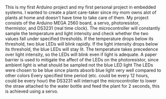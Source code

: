This is my first Arduino project and my first personal project in embedded systems. 
I wanted to create a plant care-taker since my mom owns alot of plants at home and doesn't have time
to take care of them. 
My project consists of the Arduino MEGA 2560 board, a servo, photoresistor, thermistor, and DS3231 (real time clock).
The microcontroller will constantly sample the temperature and light intensity and check whether the two values fall 
under specified thresholds. 
If the temperature drops below its threshold, two blue LEDs will blink rapidly. 
If the light intensity drops below its threshold, the blue LEDs will stay lit.
The temperature takes precedence over light intensity, so the LEDs will blink even if light is adequate. 
A paper barrier is used to mitigate the affect of the LEDs on the photoresistor, since ambient light is what should be sampled not the blue LED light
The LEDs were chosen to be blue since plants absorb blue light very well compared to other colors
Every specified time period (etc. could be every 12 hours, could be every hour) the DS3231 will interrupt the microcontroller 
to lower the straw attached to the water bottle and feed the plant for 2 seconds, this is achieved using a servo. 

